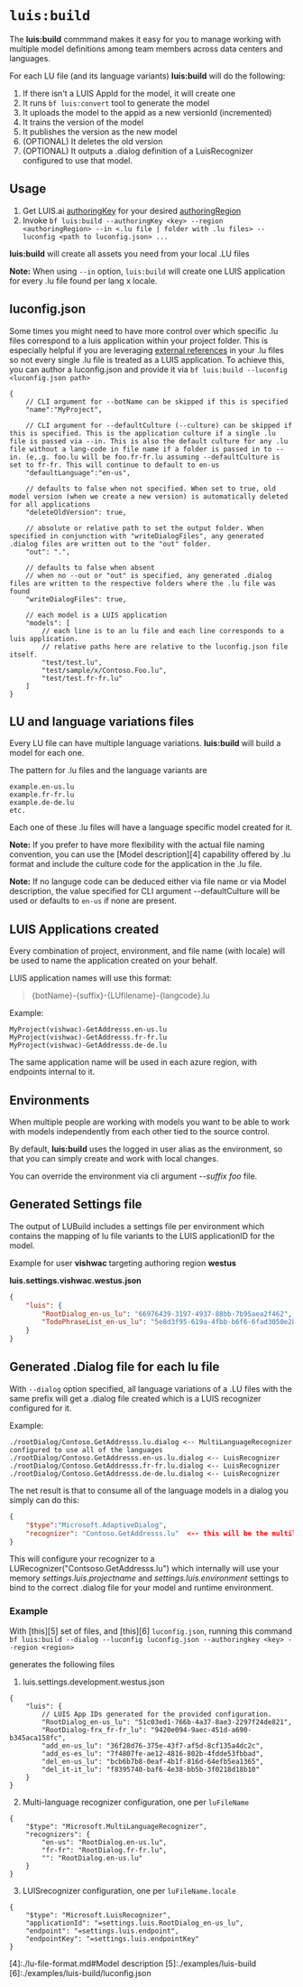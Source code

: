 # `luis:build`
The **luis:build** commmand makes it easy for you to manage working with multiple model definitions among team members across data centers and languages.

For each LU file (and its language variants) **luis:build** will do the following:

1. If there isn't a LUIS AppId for the model, it will create one
2. It runs `bf luis:convert` tool to generate the model
3. It uploads the model to the appid as a new versionId (incremented)
4. It trains the version of the model 
5. It publishes the version as the new model
6. (OPTIONAL) It deletes the old version
7. (OPTIONAL) It outputs a .dialog definition of a LuisRecognizer configured to use that model.

## Usage

1. Get LUIS.ai [authoringKey][1] for your desired [authoringRegion][2]
2. Invoke `bf luis:build --authoringKey <key> --region <authoringRegion> --in <.lu file | folder with .lu files> --luconfig <path to luconfig.json> ...`

**luis:build** will create all assets you need from your local .LU files

**Note:** When using `--in` option, `luis:build` will create one LUIS application for every .lu file found per lang x locale.

## luconfig.json
Some times you might need to have more control over which specific .lu files correspond to a luis application within your project folder. This is especially helpful if you are leveraging [external references][3] in your .lu files so not every single .lu file is treated as a LUIS application. To achieve this, you can author a luconfig.json and provide it via `bf luis:build --luconfig <luconfig.json path>`

```jsonc
{
    // CLI argument for --botName can be skipped if this is specified
    "name":"MyProject",
    
    // CLI argument for --defaultCulture (--culture) can be skipped if this is specified. This is the application culture if a single .lu file is passed via --in. This is also the default culture for any .lu file without a lang-code in file name if a folder is passed in to --in. (e,.g. foo.lu will be foo.fr-fr.lu assuming --defaultCulture is set to fr-fr. This will continue to default to en-us
    "defaultLanguage":"en-us",
    
    // defaults to false when not specified. When set to true, old model version (when we create a new version) is automatically deleted for all applications
    "deleteOldVersion": true, 
    
    // absolute or relative path to set the output folder. When specified in conjunction with "writeDialogFiles", any generated .dialog files are written out to the "out" folder.
    "out": ".",
    
    // defaults to false when absent
    // when no --out or "out" is specified, any generated .dialog files are written to the respective folders where the .lu file was found
    "writeDialogFiles": true,
    
    // each model is a LUIS application
    "models": [
        // each line is to an lu file and each line corresponds to a luis application. 
        // relative paths here are relative to the luconfig.json file itself. 
        "test/test.lu",
        "test/sample/x/Contoso.Foo.lu",
        "test/test.fr-fr.lu"
    ]
}
```

## LU and language variations files
Every LU file can have multiple language variations.  **luis:build** will build a model for each one.

The pattern for .lu files and the language variants are

```
example.en-us.lu
example.fr-fr.lu
example.de-de.lu
etc.
```

Each one of these .lu files will have a language specific model created for it.

**Note:** If you prefer to have more flexibility with the actual file naming convention, you can use the [Model description][4] capability offered by .lu format and include the culture code for the application in the .lu file. 

**Note:** If no languge code can be deduced either via file name or via Model description, the value specified for CLI argument --defaultCulture will be used or defaults to `en-us` if none are present.

## LUIS Applications created

Every combination of project, environment, and file name (with locale) will be used to name the application created on your behalf.

LUIS application names will use this format:

> {botName}-{suffix}-{LUfilename}-{langcode}.lu

Example:

```
MyProject(vishwac)-GetAddresss.en-us.lu
MyProject(vishwac)-GetAddresss.fr-fr.lu
MyProject(vishwac)-GetAddresss.de-de.lu
```

The same application name will be used in each azure region, with endpoints internal to it.

## Environments

When multiple people are working with models you want to be able to work with models independently from each other tied to the source control.

By default, **luis:build** uses the logged in user alias as the environment, so that you can simply create and work with local changes.  

You can override the environment via cli argument *--suffix foo* file.

## Generated Settings file
The output of LUBuild includes a settings file per environment which contains the mapping of lu file variants to the LUIS applicationID for the model.

Example for user **vishwac** targeting authoring region **westus** 

**luis.settings.vishwac.westus.json**

```json
{
    "luis": {
        "RootDialog_en-us_lu": "66976439-3197-4937-88bb-7b95aea2f462",
        "TodoPhraseList_en-us_lu": "5e8d3f95-619a-4fbb-b6f6-6fad3050e286"
    }
}
```

## Generated .Dialog file for each lu file

With `--dialog` option specified, all language variations of a .LU files with the same prefix will get a .dialog file created which is a LUIS recognizer configured for it. 

Example:

```
./rootDialog/Contoso.GetAddresss.lu.dialog <-- MultiLanguageRecognizer configured to use all of the languages 
./rootDialog/Contoso.GetAddresss.en-us.lu.dialog <-- LuisRecognizer 
./rootDialog/Contoso.GetAddresss.fr-fr.lu.dialog <-- LuisRecognizer 
./rootDialog/Contoso.GetAddresss.de-de.lu.dialog <-- LuisRecognizer 
```

The net result is that to consume all of the language models in a dialog you simply can do this:

```json
{
    "$type":"Microsoft.AdaptiveDialog",
    "recognizer": "Contoso.GetAddresss.lu"  <-- this will be the multilanguage model with all variations
}
```

This will configure your recognizer to a LURecognizer("Contsoso.GetAddresss.lu") which internally will use your memory *settings.luis.projectname* and *settings.luis.environment* settings to bind to the correct .dialog file for your model and runtime environment.

### Example

With [this][5] set of files, and [this][6] `luconfig.json`, running this command
`bf luis:build --dialog --luconfig luconfig.json --authoringkey <key> --region <region>`

generates the following files

1. luis.settings.development.westus.json
```jsonc
{
    "luis": {
        // LUIS App IDs generated for the provided configuration. 
        "RootDialog_en-us_lu": "51c03ed1-766b-4a37-8ae3-2297f24de821",
        "RootDialog-frx_fr-fr_lu": "9420e094-9aec-451d-a690-b345aca158fc",
        "add_en-us_lu": "36f28d76-375e-43f7-af5d-8cf135a4dc2c",
        "add_es-es_lu": "7f4807fe-ae12-4816-802b-4fdde53fbbad",
        "del_en-us_lu": "bcb6b7b8-0eaf-4b1f-816d-64efb5ea1365",
        "del_it-it_lu": "f8395740-baf6-4e38-bb5b-3f0218d18b10"
    }
}
```
2. Multi-language recognizer configuration, one per `luFileName`

```jsonc
{
    "$type": "Microsoft.MultiLanguageRecognizer",
    "recognizers": {
        "en-us": "RootDialog.en-us.lu",
        "fr-fr": "RootDialog.fr-fr.lu",
        "": "RootDialog.en-us.lu"
    }
}
```
3. LUISrecognizer configuration, one per `luFileName.locale`

```jsonc
{
    "$type": "Microsoft.LuisRecognizer",
    "applicationId": "=settings.luis.RootDialog_en-us_lu",
    "endpoint": "=settings.luis.endpoint",
    "endpointKey": "=settings.luis.endpointKey"
}
```

[1]:https://docs.microsoft.com/en-us/azure/cognitive-services/luis/luis-concept-keys#programmatic-key
[2]:https://docs.microsoft.com/en-us/azure/cognitive-services/luis/luis-reference-regions#luis-authoring-regions
[3]:./lu-file-format.md#External-references
[4]:./lu-file-format.md#Model description
[5]:./examples/luis-build
[6]:./examples/luis-build/luconfig.json